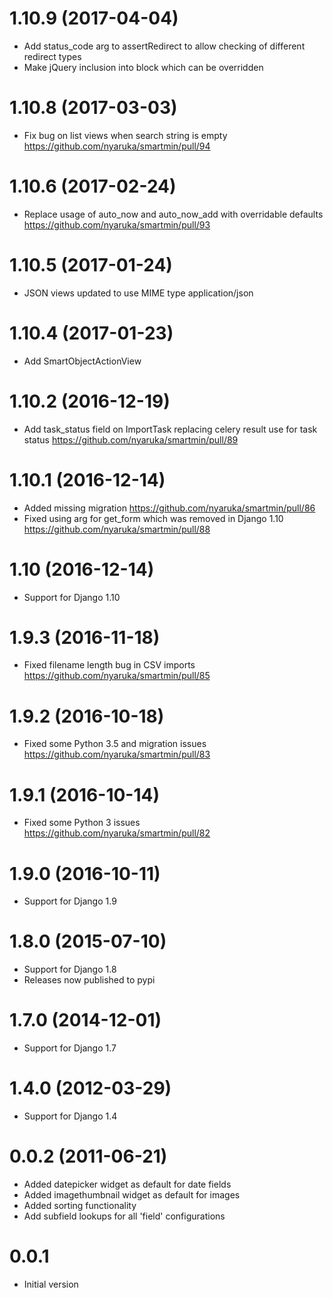 1.10.9 (2017-04-04)
===================
 * Add status_code arg to assertRedirect to allow checking of different redirect types
 * Make jQuery inclusion into block which can be overridden

1.10.8 (2017-03-03)
===================
 * Fix bug on list views when search string is empty https://github.com/nyaruka/smartmin/pull/94

1.10.6 (2017-02-24)
===================
 * Replace usage of auto_now and auto_now_add with overridable defaults https://github.com/nyaruka/smartmin/pull/93

1.10.5 (2017-01-24)
==================
 * JSON views updated to use MIME type application/json
 
1.10.4 (2017-01-23)
==================
 * Add SmartObjectActionView

1.10.2 (2016-12-19)
==================
 * Add task_status field on ImportTask replacing celery result use for task status https://github.com/nyaruka/smartmin/pull/89

1.10.1 (2016-12-14)
==================
 * Added missing migration https://github.com/nyaruka/smartmin/pull/86
 * Fixed using arg for get_form which was removed in Django 1.10 https://github.com/nyaruka/smartmin/pull/88
 
1.10 (2016-12-14)
==================
 * Support for Django 1.10

1.9.3 (2016-11-18)
==================
 * Fixed filename length bug in CSV imports https://github.com/nyaruka/smartmin/pull/85

1.9.2 (2016-10-18)
==================
 * Fixed some Python 3.5 and migration issues https://github.com/nyaruka/smartmin/pull/83

1.9.1 (2016-10-14)
==================
 * Fixed some Python 3 issues https://github.com/nyaruka/smartmin/pull/82
 
1.9.0 (2016-10-11)
==================
 * Support for Django 1.9

1.8.0 (2015-07-10)
==================
 * Support for Django 1.8
 * Releases now published to pypi

1.7.0 (2014-12-01)
==================
 * Support for Django 1.7

1.4.0 (2012-03-29)
=================
 * Support for Django 1.4

0.0.2 (2011-06-21)
==============
 * Added datepicker widget as default for date fields
 * Added imagethumbnail widget as default for images
 * Added sorting functionality
 * Add subfield lookups for all 'field' configurations

0.0.1
==============
 * Initial version
